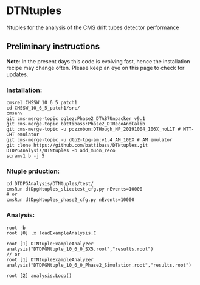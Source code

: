 # DTNtuples
Ntuples for the analysis of the CMS drift tubes detector performance

## Preliminary instructions
**Note**: 
In the present days this code is evolving fast, hence the installation recipe may change often. Please keep an eye on this page to check for updates.

### Installation:
```
cmsrel CMSSW_10_6_5_patch1
cd CMSSW_10_6_5_patch1/src/
cmsenv
git cms-merge-topic oglez:Phase2_DTAB7Unpacker_v9.1
git cms-merge-topic battibass:Phase2_DTRecoAndCalib
git cms-merge-topic -u pozzobon:DTHough_NP_20191004_106X_noL1T # MTT-CHT emulator
git cms-merge-topic -u dtp2-tpg-am:v1.4_AM_106X # AM emulator
git clone https://github.com/battibass/DTNtuples.git DTDPGAnalysis/DTNtuples -b add_muon_reco 
scramv1 b -j 5
```

### Ntuple prduction:
```
cd DTDPGAnalysis/DTNtuples/test/
cmsRun dtDpgNtuples_slicetest_cfg.py nEvents=10000
# or
cmsRun dtDpgNtuples_phase2_cfg.py nEvents=10000
```

### Analysis:
```
root -b
root [0] .x loadExampleAnalysis.C

root [1] DTNtupleExampleAnalyzer analysis("DTDPGNtuple_10_6_0_SX5.root","results.root")
// or
root [1] DTNtupleExampleAnalyzer analysis("DTDPGNtuple_10_6_0_Phase2_Simulation.root","results.root")

root [2] analysis.Loop()
```
